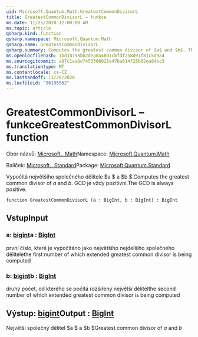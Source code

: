 ```yaml
---
uid: Microsoft.Quantum.Math.GreatestCommonDivisorL
title: GreatestCommonDivisorL – funkce
ms.date: 11/25/2020 12:00:00 AM
ms.topic: article
qsharp.kind: function
qsharp.namespace: Microsoft.Quantum.Math
qsharp.name: GreatestCommonDivisorL
qsharp.summary: Computes the greatest common divisor of $a$ and $b$. The GCD is always positive.
ms.openlocfilehash: 1bd18758bb2dea8a4801cbfdf258d91f81c5d9a4
ms.sourcegitcommit: a87c1aa8e7453360025e47ba614f25b02ea84ec3
ms.translationtype: MT
ms.contentlocale: cs-CZ
ms.lasthandoff: 11/26/2020
ms.locfileid: "96195502"
---
```

# <a name="greatestcommondivisorl-function"></a><span data-ttu-id="258dc-102">GreatestCommonDivisorL – funkce</span><span class="sxs-lookup"><span data-stu-id="258dc-102">GreatestCommonDivisorL function</span></span>

<span data-ttu-id="258dc-103">Obor názvů: [Microsoft.. Math](xref:Microsoft.Quantum.Math)</span><span class="sxs-lookup"><span data-stu-id="258dc-103">Namespace: [Microsoft.Quantum.Math](xref:Microsoft.Quantum.Math)</span></span>

<span data-ttu-id="258dc-104">Balíček: [Microsoft.. Standard](https://nuget.org/packages/Microsoft.Quantum.Standard)</span><span class="sxs-lookup"><span data-stu-id="258dc-104">Package: [Microsoft.Quantum.Standard](https://nuget.org/packages/Microsoft.Quantum.Standard)</span></span>


<span data-ttu-id="258dc-105">Vypočítá největšího společného dělitele $a $ a $b $.</span><span class="sxs-lookup"><span data-stu-id="258dc-105">Computes the greatest common divisor of $a$ and $b$.</span></span> <span data-ttu-id="258dc-106">GCD je vždy pozitivní.</span><span class="sxs-lookup"><span data-stu-id="258dc-106">The GCD is always positive.</span></span>

```qsharp
function GreatestCommonDivisorL (a : BigInt, b : BigInt) : BigInt
```


## <a name="input"></a><span data-ttu-id="258dc-107">Vstup</span><span class="sxs-lookup"><span data-stu-id="258dc-107">Input</span></span>

### <a name="a--bigint"></a><span data-ttu-id="258dc-108">a: [bigint](xref:microsoft.quantum.lang-ref.bigint)</span><span class="sxs-lookup"><span data-stu-id="258dc-108">a : [BigInt](xref:microsoft.quantum.lang-ref.bigint)</span></span>

<span data-ttu-id="258dc-109">první číslo, které je vypočítáno jako největšího nejdelšího společného dělitele</span><span class="sxs-lookup"><span data-stu-id="258dc-109">the first number of which extended greatest common divisor is being computed</span></span>


### <a name="b--bigint"></a><span data-ttu-id="258dc-110">b: [bigint](xref:microsoft.quantum.lang-ref.bigint)</span><span class="sxs-lookup"><span data-stu-id="258dc-110">b : [BigInt](xref:microsoft.quantum.lang-ref.bigint)</span></span>

<span data-ttu-id="258dc-111">druhý počet, od kterého se počítá rozšířený největší dělitel</span><span class="sxs-lookup"><span data-stu-id="258dc-111">the second number of which extended greatest common divisor is being computed</span></span>



## <a name="output--bigint"></a><span data-ttu-id="258dc-112">Výstup: [bigint](xref:microsoft.quantum.lang-ref.bigint)</span><span class="sxs-lookup"><span data-stu-id="258dc-112">Output : [BigInt](xref:microsoft.quantum.lang-ref.bigint)</span></span>

<span data-ttu-id="258dc-113">Největší společný dělitel $a $ a $b $</span><span class="sxs-lookup"><span data-stu-id="258dc-113">Greatest common divisor of $a$ and $b$</span></span>